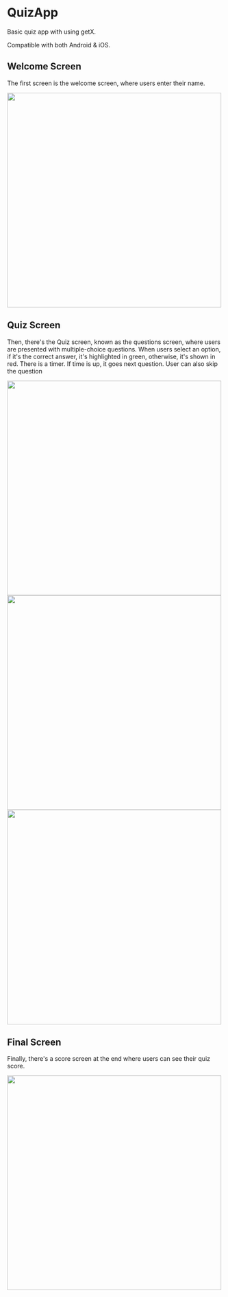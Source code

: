 # QuizApp
 Basic quiz app with using getX. 
 
 Compatible with both Android  &  iOS.
 
## Welcome Screen
The first screen is the welcome screen, where users enter their name.

<img src="https://github.com/iremsilamadenli/QuizApp/assets/93054796/9c72178d-0353-44ba-a81f-c31a1e08739c.png" height="500" />



## Quiz Screen 
Then, there's the Quiz screen, known as the questions screen, where users are presented with multiple-choice questions. When users select an option, if it's the correct answer, it's highlighted in green, otherwise, it's shown in red. There is a timer. If time is up, it goes next question. User can also skip the question

<img src="https://github.com/iremsilamadenli/QuizApp/assets/93054796/a78e2119-1e87-4e31-b929-9375c65bddf0.png" height="500" />


<img src="https://github.com/iremsilamadenli/QuizApp/assets/93054796/e7c6bb4d-986f-4aed-8810-bea23f8b4431.png" height="500" />


<img src="https://github.com/iremsilamadenli/QuizApp/assets/93054796/256ed229-47b0-4d4e-89b3-0598c662b21e.png" height="500" />


## Final Screen
Finally, there's a score screen at the end where users can see their quiz score. 

<img src="https://github.com/iremsilamadenli/QuizApp/assets/93054796/2aeeb596-f3b3-4d3b-9804-195b47b7798c.png" height="500" />
